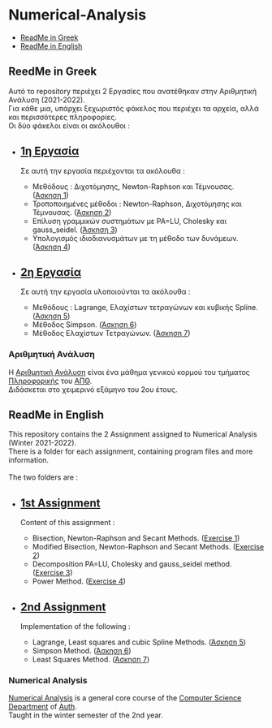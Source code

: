 # Numerical-Analysis
- [ReadMe in Greek](https://github.com/tsingi-chris/Numerical-Analysis/blob/main/README.md#reedme-in-greek)
- [ReadMe in English](https://github.com/tsingi-chris/Numerical-Analysis/blob/main/README.md#readme-in-english)

## ReedMe in Greek
Αυτό το repository περιέχει 2 Εργασίες που ανατέθηκαν στην Αριθμητική Ανάλυση (2021-2022). <br />
Για κάθε μια, υπάρχει ξεχωριστός φάκελος που περιέχει τα αρχεία, αλλά και περισσότερες πληροφορίες. <br />
Οι δύο φάκελοι είναι οι ακόλουθοι : 
- [1η Εργασία](https://github.com/tsingi-chris/Numerical-Analysis/tree/main/1st%20Assignment) 
    - 
    Σε αυτή την εργασία περιέχονται τα ακόλουθα : 
  - Μεθόδους : Διχοτόμησης, Newton-Raphson και Τέμνουσας. ([Άσκηση 1](https://github.com/tsingi-chris/Numerical-Analysis/tree/main/1st%20Assignment/Exercise%201))
  - Τροποποιημένες μέθοδοι : Newton-Raphson, Διχοτόμησης και Τέμνουσας. ([Άσκηση 2](https://github.com/tsingi-chris/Numerical-Analysis/tree/main/1st%20Assignment/Exercise%202))
  - Επίλυση γραμμικών συστημάτων με PA=LU, Cholesky και gauss_seidel. ([Άσκηση 3](https://github.com/tsingi-chris/Numerical-Analysis/tree/main/1st%20Assignment/Exercise%203))
  - Υπολογισμός ιδιοδιανυσμάτων με τη μέθοδο των δυνάμεων. ([Άσκηση 4](https://github.com/tsingi-chris/Numerical-Analysis/tree/main/1st%20Assignment/Exercise%204)) 
  
- [2η Εργασία](https://github.com/tsingi-chris/Numerical-Analysis/tree/main/2nd%20Assignment) <br />
  - 
    Σε αυτή την εργασία υλοποιούνται τα ακόλουθα : 
  - Μεθόδους : Lagrange, Eλαχίστων τετραγώνων και κυβικής Spline. ([Άσκηση 5](https://github.com/tsingi-chris/Numerical-Analysis/tree/main/2nd%20Assignment/Exercise%205))
  - Μέθοδος Simpson. ([Άσκηση 6](https://github.com/tsingi-chris/Numerical-Analysis/tree/main/2nd%20Assignment/Exercise%206))
  - Μέθοδος Ελαχίστων Τετραγώνων. ([Άσκηση 7](https://github.com/tsingi-chris/Numerical-Analysis/tree/main/2nd%20Assignment/Exercise%207))

### Αριθμητική Ανάλυση
Η [Αριθμητική Ανάλυση](https://elearning.auth.gr/course/view.php?id=7942) είναι ένα μάθημα γενικού κορμού του τμήματος [Πληροφορικής](https://www.csd.auth.gr/) του [ΑΠΘ](https://www.auth.gr/).  <br /> 
Διδάσκεται στο χειμερινό εξάμηνο του 2ου έτους. 



## ReadMe in English

This repository contains the 2 Assignment assigned to Numerical Analysis (Winter 2021-2022).<br />
There is a folder for each assignment, containing program files and more information. <br /> <br />
The two folders are : 
- [1st Assignment](https://github.com/tsingi-chris/Numerical-Analysis/tree/main/1st%20Assignment) 
  - 
    Content of this assignment :
  - Bisection, Newton-Raphson and Secant Methods. ([Exercise 1](https://github.com/tsingi-chris/Numerical-Analysis/tree/main/1st%20Assignment/Exercise%201))
  - Modified Bisection, Newton-Raphson and Secant Methods. ([Exercise 2](https://github.com/tsingi-chris/Numerical-Analysis/tree/main/1st%20Assignment/Exercise%202))
  - Decomposition PA=LU, Cholesky and gauss_seidel method. ([Exercise 3](https://github.com/tsingi-chris/Numerical-Analysis/tree/main/1st%20Assignment/Exercise%203))
  - Power Method. ([Exercise 4](https://github.com/tsingi-chris/Numerical-Analysis/tree/main/1st%20Assignment/Exercise%204)) 
  
- [2nd Assignment](https://github.com/tsingi-chris/Numerical-Analysis/tree/main/2nd%20Assignment) <br />
  - 
    Implementation of the following : 
  - Lagrange, Least squares and cubic Spline Methods. ([Άσκηση 5](https://github.com/tsingi-chris/Numerical-Analysis/tree/main/1st%20Assignment/Exercise%205))
  - Simpson Method. ([Άσκηση 6](https://github.com/tsingi-chris/Numerical-Analysis/tree/main/2nd%20Assignment/Exercise%206))
  - Least Squares Method. ([Άσκηση 7](https://github.com/tsingi-chris/Numerical-Analysis/tree/main/1st%20Assignment/Exercise%207))

### Numerical Analysis
[Numerical Analysis](https://elearning.auth.gr/course/view.php?id=7942) is a general core course of the [Computer Science Department](https://www.csd.auth.gr/en) of [Auth](https://www.auth.gr/en/).  <br /> 
Taught in the winter semester of the 2nd year.
